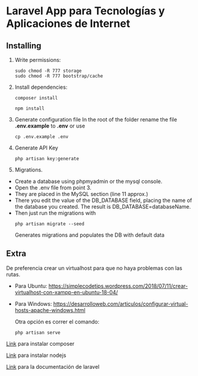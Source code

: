 # Laravel App para Tecnologías y Aplicaciones de Internet

## Installing
1. Write permissions:
    ~~~
    sudo chmod -R 777 storage
    sudo chmod -R 777 bootstrap/cache
    ~~~

2. Install dependencies:
	~~~
    composer install
    ~~~

    ~~~
    npm install
    ~~~

3. Generate configuration file
   In the root of the folder rename the file **.env.example** to **.env** or use 
    ~~~
    cp .env.example .env
    ~~~

4. Generate API Key
    ~~~
	php artisan key:generate
    ~~~

5. Migrations.
  * Create a database using phpmyadmin or the mysql console.
  * Open the .env file from point 3.
  * They are placed in the MySQL section (line 11 approx.)
  * There you edit the value of the DB_DATABASE field, placing the name of the database you created. The result is DB_DATABASE=databaseName.
  * Then just run the migrations with
    ~~~
    php artisan migrate --seed
    ~~~
    Generates migrations and populates the DB with default data
## Extra
De preferencia crear un virtualhost para que no haya problemas con las rutas.

* Para Ubuntu:
    https://simplecodetips.wordpress.com/2018/07/11/crear-virtualhost-con-xampp-en-ubuntu-18-04/
    
* Para Windows: 
    https://desarrolloweb.com/articulos/configurar-virtual-hosts-apache-windows.html

    Otra opción es correr el comando: 
    ~~~
    php artisan serve
    ~~~

[Link](https://getcomposer.org/download/) para instalar composer

[Link](https://nodejs.org/es/) para instalar nodejs

[Link](https://laravel.com/docs/8.x/readme) para la documentación de laravel
